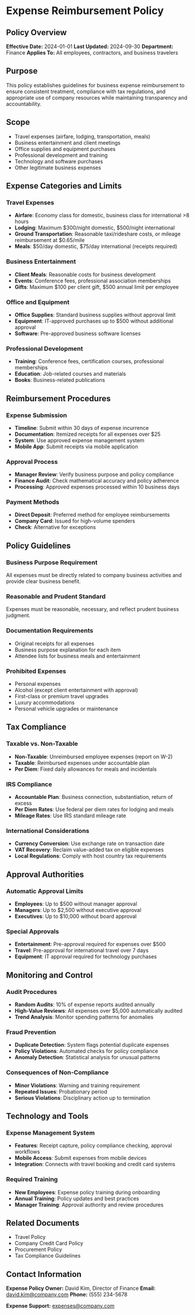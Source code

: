 # Expense Reimbursement Policy

## Policy Overview
**Effective Date:** 2024-01-01
**Last Updated:** 2024-09-30
**Department:** Finance
**Applies To:** All employees, contractors, and business travelers

## Purpose
This policy establishes guidelines for business expense reimbursement to ensure consistent treatment, compliance with tax regulations, and appropriate use of company resources while maintaining transparency and accountability.

## Scope
- Travel expenses (airfare, lodging, transportation, meals)
- Business entertainment and client meetings
- Office supplies and equipment purchases
- Professional development and training
- Technology and software purchases
- Other legitimate business expenses

## Expense Categories and Limits

### Travel Expenses
- **Airfare**: Economy class for domestic, business class for international >8 hours
- **Lodging**: Maximum $300/night domestic, $500/night international
- **Ground Transportation**: Reasonable taxi/rideshare costs, or mileage reimbursement at $0.65/mile
- **Meals**: $50/day domestic, $75/day international (receipts required)

### Business Entertainment
- **Client Meals**: Reasonable costs for business development
- **Events**: Conference fees, professional association memberships
- **Gifts**: Maximum $100 per client gift, $500 annual limit per employee

### Office and Equipment
- **Office Supplies**: Standard business supplies without approval limit
- **Equipment**: IT-approved purchases up to $500 without additional approval
- **Software**: Pre-approved business software licenses

### Professional Development
- **Training**: Conference fees, certification courses, professional memberships
- **Education**: Job-related courses and materials
- **Books**: Business-related publications

## Reimbursement Procedures

### Expense Submission
- **Timeline**: Submit within 30 days of expense incurrence
- **Documentation**: Itemized receipts for all expenses over $25
- **System**: Use approved expense management system
- **Mobile App**: Submit receipts via mobile application

### Approval Process
- **Manager Review**: Verify business purpose and policy compliance
- **Finance Audit**: Check mathematical accuracy and policy adherence
- **Processing**: Approved expenses processed within 10 business days

### Payment Methods
- **Direct Deposit**: Preferred method for employee reimbursements
- **Company Card**: Issued for high-volume spenders
- **Check**: Alternative for exceptions

## Policy Guidelines

### Business Purpose Requirement
All expenses must be directly related to company business activities and provide clear business benefit.

### Reasonable and Prudent Standard
Expenses must be reasonable, necessary, and reflect prudent business judgment.

### Documentation Requirements
- Original receipts for all expenses
- Business purpose explanation for each item
- Attendee lists for business meals and entertainment

### Prohibited Expenses
- Personal expenses
- Alcohol (except client entertainment with approval)
- First-class or premium travel upgrades
- Luxury accommodations
- Personal vehicle upgrades or maintenance

## Tax Compliance

### Taxable vs. Non-Taxable
- **Non-Taxable**: Unreimbursed employee expenses (report on W-2)
- **Taxable**: Reimbursed expenses under accountable plan
- **Per Diem**: Fixed daily allowances for meals and incidentals

### IRS Compliance
- **Accountable Plan**: Business connection, substantiation, return of excess
- **Per Diem Rates**: Use federal per diem rates for lodging and meals
- **Mileage Rates**: Use IRS standard mileage rate

### International Considerations
- **Currency Conversion**: Use exchange rate on transaction date
- **VAT Recovery**: Reclaim value-added tax on eligible expenses
- **Local Regulations**: Comply with host country tax requirements

## Approval Authorities

### Automatic Approval Limits
- **Employees**: Up to $500 without manager approval
- **Managers**: Up to $2,500 without executive approval
- **Executives**: Up to $10,000 without board approval

### Special Approvals
- **Entertainment**: Pre-approval required for expenses over $500
- **Travel**: Pre-approval for international travel over 7 days
- **Equipment**: IT approval required for technology purchases

## Monitoring and Control

### Audit Procedures
- **Random Audits**: 10% of expense reports audited annually
- **High-Value Reviews**: All expenses over $5,000 automatically audited
- **Trend Analysis**: Monitor spending patterns for anomalies

### Fraud Prevention
- **Duplicate Detection**: System flags potential duplicate expenses
- **Policy Violations**: Automated checks for policy compliance
- **Anomaly Detection**: Statistical analysis for unusual patterns

### Consequences of Non-Compliance
- **Minor Violations**: Warning and training requirement
- **Repeated Issues**: Probationary period
- **Serious Violations**: Disciplinary action up to termination

## Technology and Tools

### Expense Management System
- **Features**: Receipt capture, policy compliance checking, approval workflows
- **Mobile Access**: Submit expenses from mobile devices
- **Integration**: Connects with travel booking and credit card systems

### Required Training
- **New Employees**: Expense policy training during onboarding
- **Annual Training**: Policy updates and best practices
- **Manager Training**: Approval authority and review procedures

## Related Documents
- Travel Policy
- Company Credit Card Policy
- Procurement Policy
- Tax Compliance Guidelines

## Contact Information
**Expense Policy Owner:** David Kim, Director of Finance
**Email:** david.kim@company.com
**Phone:** (555) 234-5678

**Expense Support:** expenses@company.com
